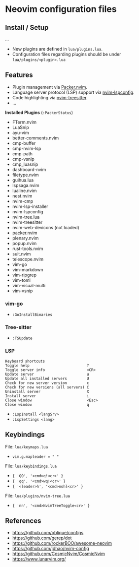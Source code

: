 # Neovim configuration files

## Install / Setup

...

+ New plugins are defined in `lua/plugins.lua`.
+ Configuration files regarding plugins should be under `lua/plugins/<plugin>.lua`


## Features

+ Plugin management via [Packer.nvim](https://github.com/wbthomason/packer.nvim).
+ Language server protocol (LSP) support via [nvim-lspconfig](https://github.com/neovim/nvim-lspconfig).
+ Code highlighting via [nvim-treesitter](https://github.com/nvim-treesitter/nvim-treesitter).
+ ...
     
**Installed Plugins** (`:PackerStatus`)

+ FTerm.nvim
+ LuaSnip
+ ayu-vim
+ better-comments.nvim
+ cmp-buffer
+ cmp-nvim-lsp
+ cmp-path
+ cmp-vsnip
+ cmp_luasnip
+ dashboard-nvim
+ filetype.nvim
+ guihua.lua
+ lspsaga.nvim
+ lualine.nvim
+ nest.nvim
+ nvim-cmp
+ nvim-lsp-installer
+ nvim-lspconfig
+ nvim-tree.lua
+ nvim-treesitter
+ nvim-web-devicons (not loaded)
+ packer.nvim
+ plenary.nvim
+ popup.nvim
+ rust-tools.nvim
+ suit.nvim
+ telescope.nvim
+ vim-go
+ vim-markdown
+ vim-ripgrep
+ vim-toml
+ vim-visual-multi
+ vim-vsnip 

### vim-go

+ `:GoInstallBinaries`

### Tree-sitter

+ `:TSUpdate`

### LSP

```
Keyboard shortcuts
Toggle help                          ?
Toggle server info                   <CR>
Update server                        u
Update all installed servers         U
Check for new server version         c
Check for new versions (all servers) C
Uninstall server                     X
Install server                       i
Close window                         <Esc>
Close window                         q 
```

+ `:LspInstall <langSrv>`
+ `:LspSettings <lang>`


## Keybindings

File: `lua/keymaps.lua`

+ `vim.g.mapleader = " "`

File: `lua/keybindings.lua`

+ `{ 'QQ', '<cmd>q!<cr>' }`
+ `{ 'qq', '<cmd>wq!<cr>' }`
+ `{ '<leader>h', '<cmd>nohl<cr>' }`

File: `lua/plugins/nvim-tree.lua`

+ `{ 'nn', '<cmd>NvimTreeToggle<cr>' }`

## References

+ https://github.com/oblique/configs
+ https://github.com/gerep/dot
+ https://github.com/rockerBOO/awesome-neovim
+ https://github.com/jdhao/nvim-config
+ https://github.com/CosmicNvim/CosmicNvim
+ https://www.lunarvim.org/ 
